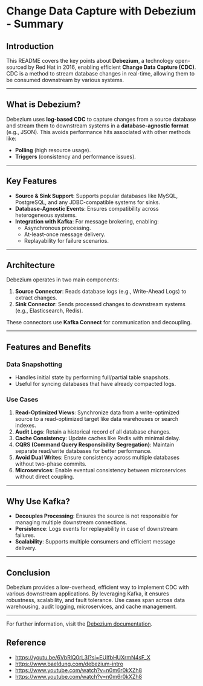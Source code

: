 
# Change Data Capture with Debezium - Summary

## Introduction
This README covers the key points about **Debezium**, a technology open-sourced by Red Hat in 2016, enabling efficient **Change Data Capture (CDC)**. CDC is a method to stream database changes in real-time, allowing them to be consumed downstream by various systems.

---

## What is Debezium?
Debezium uses **log-based CDC** to capture changes from a source database and stream them to downstream systems in a **database-agnostic format** (e.g., JSON). This avoids performance hits associated with other methods like:
- **Polling** (high resource usage).
- **Triggers** (consistency and performance issues).

---

## Key Features
- **Source & Sink Support**: Supports popular databases like MySQL, PostgreSQL, and any JDBC-compatible systems for sinks.
- **Database-Agnostic Events**: Ensures compatibility across heterogeneous systems.
- **Integration with Kafka**: For message brokering, enabling:
  - Asynchronous processing.
  - At-least-once message delivery.
  - Replayability for failure scenarios.

---

## Architecture
Debezium operates in two main components:
1. **Source Connector**: Reads database logs (e.g., Write-Ahead Logs) to extract changes.
2. **Sink Connector**: Sends processed changes to downstream systems (e.g., Elasticsearch, Redis).

These connectors use **Kafka Connect** for communication and decoupling.

---

## Features and Benefits
### Data Snapshotting
- Handles initial state by performing full/partial table snapshots.
- Useful for syncing databases that have already compacted logs.

### Use Cases
1. **Read-Optimized Views**: Synchronize data from a write-optimized source to a read-optimized target like data warehouses or search indexes.
2. **Audit Logs**: Retain a historical record of all database changes.
3. **Cache Consistency**: Update caches like Redis with minimal delay.
4. **CQRS (Command Query Responsibility Segregation)**: Maintain separate read/write databases for better performance.
5. **Avoid Dual Writes**: Ensure consistency across multiple databases without two-phase commits.
6. **Microservices**: Enable eventual consistency between microservices without direct coupling.

---

## Why Use Kafka?
- **Decouples Processing**: Ensures the source is not responsible for managing multiple downstream connections.
- **Persistence**: Logs events for replayability in case of downstream failures.
- **Scalability**: Supports multiple consumers and efficient message delivery.

---

## Conclusion
Debezium provides a low-overhead, efficient way to implement CDC with various downstream applications. By leveraging Kafka, it ensures robustness, scalability, and fault tolerance. Use cases span across data warehousing, audit logging, microservices, and cache management.

---

For further information, visit the [Debezium documentation](https://debezium.io/).

## Reference
- https://youtu.be/6VbRlQ0rL3I?si=EUIfbHUXrmN4sF_X
- https://www.baeldung.com/debezium-intro
- https://www.youtube.com/watch?v=n0m6r0kXZh8
- https://www.youtube.com/watch?v=n0m6r0kXZh8
